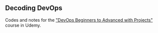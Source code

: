 ## Decoding DevOps

Codes and notes for the ["DevOps Beginners to Advanced with Projects"](https://www.udemy.com/course/decodingdevops/) course in Udemy.
